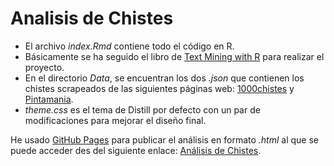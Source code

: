 # Analisis de Chistes

+ El archivo *index.Rmd* contiene todo el código en R. 
+ Básicamente se ha seguido el libro de [Text Mining with R](https://www.tidytextmining.com/) para realizar el proyecto.  
+ En el directorio *Data*, se encuentran los dos *.json* que contienen los chistes scrapeados de las siguientes páginas web: [1000chistes](https://www.1000chistes.com/) y [Pintamania](https://www.pintamania.com/es/).
+ *theme.css* es el tema de Distill por defecto con un par de modificaciones para mejorar el diseño final. 

He usado [GitHub Pages](https://pages.github.com/) para publicar el análisis en formato *.html* al que se puede acceder des del siguiente enlace: [Análisis de Chistes](https://josep-at-work.github.io/Analisis-Chistes/).
